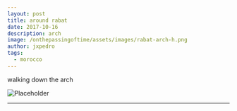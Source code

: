 ```yaml
---
layout: post
title: around rabat
date: 2017-10-16
description: arch
image: /onthepassingoftime/assets/images/rabat-arch-h.png
author: jxpedro
tags: 
  - morocco
---
```

<p >walking down the arch</p>

![Placeholder](/onthepassingoftime/assets/images/rabat-arch.jpg)

<p></p>

<hr/>
